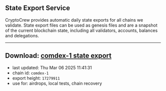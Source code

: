 ## State Export Service
CryptoCrew provides automatic daily state exports for all chains we validate. State export files can be used as genesis files and are a snapshot of the current blockchain state, including all validators, accounts, balances and delegations.

---
**Download: [comdex-1 state export](https://dl-eu2.ccvalidators.com/SERVICE/comdex/comdex-1_export_17279911.json)**
---

- last updated: Thu Mar 06 2025 11:41:31
- chain id: `comdex-1`
- export height: `17279911`
- use for: airdrops, local tests, chain recovery

